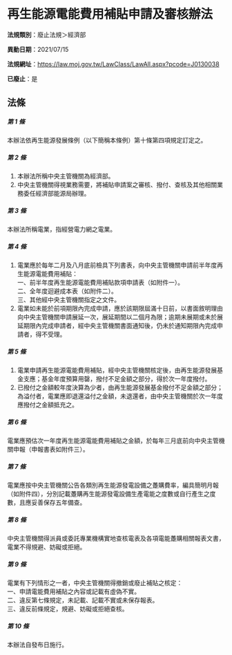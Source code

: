 # 再生能源電能費用補貼申請及審核辦法

**法規類別**：廢止法規＞經濟部

**異動日期**：2021/07/15  

**法規網址**：https://law.moj.gov.tw/LawClass/LawAll.aspx?pcode=J0130038

**已廢止**：是



## 法條
##### 第 1 條
本辦法依再生能源發展條例（以下簡稱本條例）第十條第四項規定訂定之。

##### 第 2 條
1. 本辦法所稱中央主管機關為經濟部。
1. 中央主管機關得視業務需要，將補貼申請案之審核、撥付、查核及其他相關業務委任經濟部能源局辦理。

##### 第 3 條
本辦法所稱電業，指經營電力網之電業。

##### 第 4 條
1. 電業應於每年二月及八月底前檢具下列書表，向中央主管機關申請前半年度再生能源電能費用補貼：  
一、前半年度再生能源電能費用補貼款項申請表（如附件一）。  
二、全年度迴避成本表（如附件二）。  
三、其他經中央主管機關指定之文件。
1. 電業如未能於前項期限內完成申請，應於該期限屆滿十日前，以書面敘明理由向中央主管機關申請展延一次，展延期間以二個月為限；逾期未展期或未於展延期限內完成申請者，經中央主管機關書面通知後，仍未於通知期限內完成申請者，得不受理。

##### 第 5 條
1. 電業申請再生能源電能費用補貼，經中央主管機關核定後，由再生能源發展基金支應；基金年度預算用罄，撥付不足金額之部分，得於次一年度撥付。
1. 已撥付之金額較年度決算為少者，由再生能源發展基金撥付不足金額之部分；為溢付者，電業應即退還溢付之金額，未退還者，由中央主管機關於次一年度應撥付之金額抵充之。

##### 第 6 條
電業應預估次一年度再生能源電能費用補貼之金額，於每年三月底前向中央主管機關申報（申報書表如附件三）。

##### 第 7 條
電業應按中央主管機關公告各類別再生能源發電設備之躉購費率，編具簡明月報（如附件四），分別記載躉購再生能源發電設備生產電能之度數或自行產生之度數，且應妥善保存五年備查。

##### 第 8 條
中央主管機關得派員或委託專業機構實地查核電表及各項電能躉購相關報表文書，電業不得規避、妨礙或拒絕。

##### 第 9 條
電業有下列情形之一者，中央主管機關得撤銷或廢止補貼之核定：  
一、申請電能費用補貼之內容或記載有虛偽不實。  
二、違反第七條規定，未記載、記載不實或未保存報表。  
三、違反前條規定，規避、妨礙或拒絕查核。

##### 第 10 條
本辦法自發布日施行。


